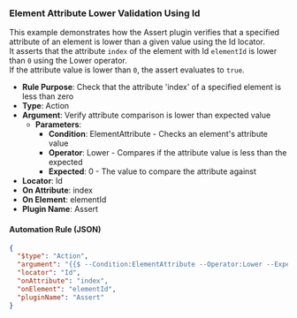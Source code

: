 ### Element Attribute Lower Validation Using Id

This example demonstrates how the Assert plugin verifies that a specified attribute of an element is lower than a given value using the Id locator.  
It asserts that the attribute `index` of the element with Id `elementId` is lower than `0` using the Lower operator.  
If the attribute value is lower than `0`, the assert evaluates to `true`.

- **Rule Purpose**: Check that the attribute 'index' of a specified element is less than zero  
- **Type**: Action  
- **Argument**: Verify attribute comparison is lower than expected value  
  - **Parameters**:  
    - **Condition**: ElementAttribute - Checks an element's attribute value  
    - **Operator**: Lower - Compares if the attribute value is less than the expected  
    - **Expected**: 0 - The value to compare the attribute against  
- **Locator**: Id  
- **On Attribute**: index  
- **On Element**: elementId  
- **Plugin Name**: Assert  

#### Automation Rule (JSON)

```json
{
  "$type": "Action",
  "argument": "{{$ --Condition:ElementAttribute --Operator:Lower --Expected:0}}",
  "locator": "Id",
  "onAttribute": "index",
  "onElement": "elementId",
  "pluginName": "Assert"
}
```

